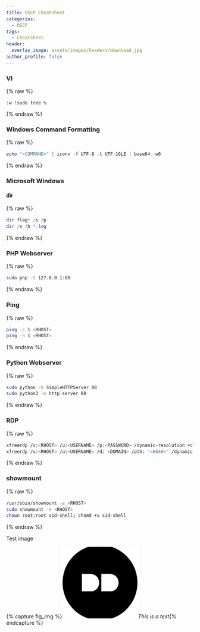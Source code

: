 ```yaml
---
title: OSCP Cheatsheet
categories:
  - OSCP
tags:
  - Cheatsheet
header:
  overlay_image: assets/images/headers/download.jpg
author_profile: false
---
```


### VI



{% raw %}
```shell
:w !sudo tree %
```
{% endraw %}




### Windows Command Formatting



{% raw %}
```powershell
echo "<COMMAND>" | iconv -f UTF-8 -t UTF-16LE | base64 -w0
```
{% endraw %}




### Microsoft Windows



#### dir



{% raw %}
```powershell
dir flag* /s /p
dir /s /b *.log
```
{% endraw %}




### PHP Webserver



{% raw %}
```bash
sudo php -S 127.0.0.1:80
```
{% endraw %}




### Ping



{% raw %}
```bash
ping -c 1 <RHOST>
ping -n 1 <RHOST>
```
{% endraw %}




### Python Webserver



{% raw %}
```bash
sudo python -m SimpleHTTPServer 80
sudo python3 -m http.server 80
```
{% endraw %}




### RDP



{% raw %}
```bash
xfreerdp /v:<RHOST> /u:<USERNAME> /p:<PASSWORD> /dynamic-resolution +clipboard
xfreerdp /v:<RHOST> /u:<USERNAME> /d: <DOMAIN> /pth: '<HASH>' /dynamic-resolutoin +clrdesktop <RHOST>
```
{% endraw %}




### showmount



{% raw %}
```bash
/usr/sbin/showmount -e <RHOST>
sudo showmount -e <RHOST>
chown root:root sid-shell; chomd +s sid-shell
```
{% endraw %}



Test image


{% capture fig_img %}![0](/assets/images/2025-01-28-OSCP-Cheatsheet.md/0.png)_This is a test_{% endcapture %}

